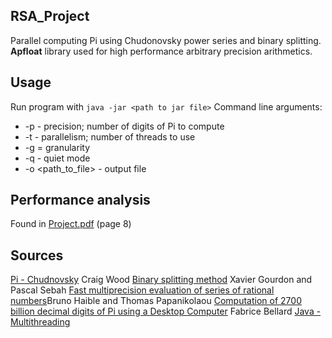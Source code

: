 ## RSA_Project
 Parallel computing Pi using Chudonovsky power series and binary splitting. **Apfloat** library used for high performance arbitrary precision arithmetics.
## Usage
 Run program with `java -jar <path to jar file>`
 Command line arguments:
  * -p <number> - precision; number of digits of Pi to compute
  * -t <number> - parallelism; number of threads to use
  * -g <number> = granularity
  * -q - quiet mode
  * -o <path_to_file> - output file
 ## Performance analysis
  Found in [Project.pdf](https://github.com/Ivaylogi98/RSA_Project/blob/master/Project.pdf) (page 8)
 ## Sources
  [Pi - Chudnovsky](https://www.craig-wood.com/nick/articles/pi-chudnovsky/) Craig Wood
  [Binary splitting method](http://numbers.computation.free.fr/Constants/Algorithms/splitting.html) Xavier Gourdon and Pascal Sebah
  [Fast multiprecision evaluation of series of rational numbers](https://www.ginac.de/CLN/binsplit.pdf)Bruno Haible and Thomas Papanikolaou
  [Computation of 2700 billion decimal digits of Pi using a Desktop Computer](https://pdfs.semanticscholar.org/6cf7/1234c8662100277b1057467d5917c5954f40.pdf) Fabrice Bellard
  [Java - Multithreading](https://www.tutorialspoint.com/java/java_multithreading.htm)
